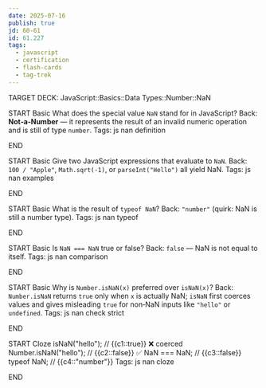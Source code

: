 ```yaml
---
date: 2025-07-16
publish: true
jd: 60-61
id: 61.227
tags:
  - javascript
  - certification
  - flash-cards
  - tag-trek
---
```


TARGET DECK: JavaScript::Basics::Data Types::Number::NaN

START
Basic
What does the special value <code>NaN</code> stand for in JavaScript?
Back: **Not‑a‑Number** — it represents the result of an invalid numeric operation and is still of type <code>number</code>.
Tags: js nan definition
<!--ID: 1752717137487-->
END

START
Basic
Give two JavaScript expressions that evaluate to <code>NaN</code>.
Back: <code>100 / "Apple"</code>, <code>Math.sqrt(-1)</code>, or <code>parseInt("Hello")</code> all yield NaN.
Tags: js nan examples
<!--ID: 1752717137488-->
END

START
Basic
What is the result of <code>typeof NaN</code>?
Back: <code>"number"</code> (quirk: NaN is still a number type).
Tags: js nan typeof
<!--ID: 1752717137490-->
END

START
Basic
Is <code>NaN === NaN</code> true or false?
Back: <code>false</code> — NaN is not equal to itself.
Tags: js nan comparison
<!--ID: 1752717137491-->
END

START
Basic
Why is <code>Number.isNaN(x)</code> preferred over <code>isNaN(x)</code>?
Back: <code>Number.isNaN</code> returns <code>true</code> only when <code>x</code> is actually NaN; <code>isNaN</code> first coerces values and gives misleading <code>true</code> for non‑NaN inputs like <code>"hello"</code> or <code>undefined</code>.
Tags: js nan check strict
<!--ID: 1752717137492-->
END

START
Cloze
isNaN("hello");        // {{c1::true}} ❌ coerced
Number.isNaN("hello"); // {{c2::false}} ✅
NaN === NaN;           // {{c3::false}}
typeof NaN;            // {{c4::"number"}}
Tags: js nan cloze
<!--ID: 1752717137493-->
END